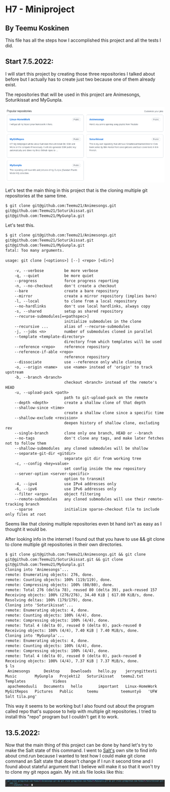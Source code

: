# H7 - Miniproject 

## By Teemu Koskinen

This file has all the steps how I accomplished this project and all the tests I did.

## Start 7.5.2022:

I will start this project by creating those three repositories I talked about before but I actually has to create just two because one of them already exist. 

The repositories that will be used in this project are Animesongs, Soturikissat and MyGunpla.

![repos](repos.png)

Let's test the main thing in this project that is the cloning multiple git repositories at the same time.

	$ git clone git@github.com:Teemu21/Animesongs.git git@github.com:Teemu21/Soturikissat.git git@github.com:Teemu21/MyGunpla.git
	
Let's test this.

	$ git clone git@github.com:Teemu21/Animesongs.git git@github.com:Teemu21/Soturikissat.git git@github.com:Teemu21/MyGunpla.git
	fatal: Too many arguments.
	
	usage: git clone [<options>] [--] <repo> [<dir>]
	
	    -v, --verbose         be more verbose
	    -q, --quiet           be more quiet
	    --progress            force progress reporting
	    -n, --no-checkout     don't create a checkout
	    --bare                create a bare repository
	    --mirror              create a mirror repository (implies bare)
	    -l, --local           to clone from a local repository
	    --no-hardlinks        don't use local hardlinks, always copy
	    -s, --shared          setup as shared repository
	    --recurse-submodules[=<pathspec>]
	                          initialize submodules in the clone
	    --recursive ...       alias of --recurse-submodules
	    -j, --jobs <n>        number of submodules cloned in parallel
	    --template <template-directory>
	                          directory from which templates will be used
	    --reference <repo>    reference repository
	    --reference-if-able <repo>
	                          reference repository
	    --dissociate          use --reference only while cloning
	    -o, --origin <name>   use <name> instead of 'origin' to track upstream
	    -b, --branch <branch>
	                          checkout <branch> instead of the remote's HEAD
	    -u, --upload-pack <path>
	                          path to git-upload-pack on the remote
	    --depth <depth>       create a shallow clone of that depth
	    --shallow-since <time>
	                          create a shallow clone since a specific time
	    --shallow-exclude <revision>
	                          deepen history of shallow clone, excluding rev
	    --single-branch       clone only one branch, HEAD or --branch
	    --no-tags             don't clone any tags, and make later fetches not to follow them
	    --shallow-submodules  any cloned submodules will be shallow
	    --separate-git-dir <gitdir>
	                          separate git dir from working tree
	    -c, --config <key=value>
	                          set config inside the new repository
	    --server-option <server-specific>
	                          option to transmit
	    -4, --ipv4            use IPv4 addresses only
	    -6, --ipv6            use IPv6 addresses only
	    --filter <args>       object filtering
	    --remote-submodules   any cloned submodules will use their remote-tracking branch
	    --sparse              initialize sparse-checkout file to include only files at root

Seems like that cloning multiple repositories even bt hand isn't as easy as I thought it would be.

After looking info in the internet I found out that you have to use && git clone to clone multiple git repositories in their own directories.

	$ git clone git@github.com:Teemu21/Animesongs.git && git clone git@github.com:Teemu21/Soturikissat.git && git clone git@github.com:Teemu21/MyGunpla.git
	Cloning into 'Animesongs'...
	remote: Enumerating objects: 276, done.
	remote: Counting objects: 100% (119/119), done.
	remote: Compressing objects: 100% (80/80), done.
	remote: Total 276 (delta 78), reused 80 (delta 39), pack-reused 157
	Receiving objects: 100% (276/276), 34.40 KiB | 617.00 KiB/s, done.
	Resolving deltas: 100% (179/179), done.
	Cloning into 'Soturikissat'...
	remote: Enumerating objects: 4, done.
	remote: Counting objects: 100% (4/4), done.
	remote: Compressing objects: 100% (4/4), done.
	remote: Total 4 (delta 0), reused 0 (delta 0), pack-reused 0
	Receiving objects: 100% (4/4), 7.40 KiB | 7.40 MiB/s, done.
	Cloning into 'MyGunpla'...
	remote: Enumerating objects: 4, done.
	remote: Counting objects: 100% (4/4), done.
	remote: Compressing objects: 100% (4/4), done.
	remote: Total 4 (delta 0), reused 0 (delta 0), pack-reused 0
	Receiving objects: 100% (4/4), 7.37 KiB | 7.37 MiB/s, done.
	$ ls
	 Animesongs      Desktop     Downloads   hello.py    jerryngittesti   Music        MyGunpla   Projekti2   Soturikissat   teemu2.txt   Templates            Videos
	 apachemoduuli   Documents   hello       important   Linux-HomeWork   MyGitRepos   Pictures   Public      teemu          teemuntyö   'UFW Salt tila.png'

This way it seems to be working but I also found out about the program called repo that's suppose to help with multiple git repositories. I tried to install this "repo" program but I couldn't get it to work. 

## 13.5.2022:

Now that the main thing of this project can be done by hand let's try to make the Salt state of this command. I went to [Salt's](https://docs.saltproject.io/en/latest/ref/states/all/salt.states.cmd.html) own site to find info about cmd.run because I wanted to test how I could make git clone command an Salt state that doesn't change if I run it second time and I found about stateful argument that I believe will make it so that it won't try to clone my git repos again. My init.sls file looks like this:

![init](init.png) 
